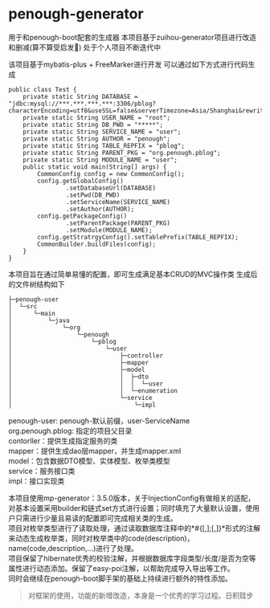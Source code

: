 # penough-generator

用于和penough-boot配套的生成器
本项目基于zuihou-generator项目进行改造和删减(算不算受启发&#x1F923;)
处于个人项目不断迭代中

该项目基于mybatis-plus + FreeMarker进行开发
可以通过如下方式进行代码生成

```
public class Test {
    private static String DATABASE = "jdbc:mysql://***.***.***.***:3306/pblog?characterEncoding=utf8&useSSL=false&serverTimezone=Asia/Shanghai&rewriteBatchedStatements=true";
    private static String USER_NAME = "root";
    private static String DB_PWD = "*****";
    private static String SERVICE_NAME = "user";
    private static String AUTHOR = "penough";
    private static String TABLE_REPFIX = "pblog";
    private static String PARENT_PKG = "org.penough.pblog";
    private static String MODULE_NAME = "user";
    public static void main(String[] args) {
        CommonConfig config = new CommonConfig();
        config.getGlobalConfig()
                .setDatabaseUrl(DATABASE)
                .setPwd(DB_PWD)
                .setServiceName(SERVICE_NAME)
                .setAuthor(AUTHOR);
        config.getPackageConfig()
                .setParentPackage(PARENT_PKG)
                .setModule(MODULE_NAME);
        config.getStratrgyConfig().setTablePrefix(TABLE_REPFIX);
        CommonBuilder.buildFiles(config);
    }
}
```

本项目旨在通过简单易懂的配置，即可生成满足基本CRUD的MVC操作类
生成后的文件树结构如下

```
├─penough-user
│  └─src
│      └─main
│          └─java
│              └─org
│                  └─penough
│                      └─pblog
│                          └─user
│                              ├─controller
│                              ├─mapper
│                              ├─model
│                              │  ├─dto
│                              │  │  └─user
│                              │  └─enumeration
│                              └─service
│                                  └─impl
```

penough-user: penough-默认前缀，user-ServiceName  
org.penough.pblog: 指定的项目父目录  
contorller：提供生成指定服务的类  
mapper：提供生成dao层mapper，并生成mapper.xml  
model：包含数据DTO模型、实体模型、枚举类模型  
service：服务接口类  
impl：接口实现类

本项目使用mp-generator：3.5.0版本，关于InjectionConfig有做相关的适配，对基本设置采用builder和链式set方式进行设置；同时填充了大量默认设置，使用户只需进行少量且易读的配置即可完成相关类的生成。  
项目对枚举类型进行了读取处理，通过读取数据库注释中的*#{[,];[,]}*形式的注解来动态生成枚举类，同时对枚举类中的code(description)，name(code,description,...)进行了处理。  
项目保留了hibernate优秀的校验注解，并根据数据库字段类型/长度/是否为空等属性进行动态添加。保留了easy-poi注解，以帮助完成导入导出等工作。  
同时会继续在penough-boot脚手架的基础上持续进行额外的特性添加。

>对框架的使用，功能的新增改造，本身是一个优秀的学习过程。日积跬步